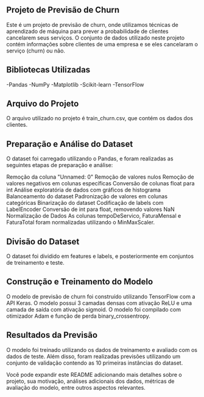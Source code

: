 ## Projeto de Previsão de Churn
Este é um projeto de previsão de churn, onde utilizamos técnicas de aprendizado de máquina para prever a probabilidade de clientes cancelarem seus serviços. O conjunto de dados utilizado neste projeto contém informações sobre clientes de uma empresa e se eles cancelaram o serviço (churn) ou não.

## Bibliotecas Utilizadas
-Pandas
-NumPy
-Matplotlib
-Scikit-learn
-TensorFlow

## Arquivo do Projeto
O arquivo utilizado no projeto é train_churn.csv, que contém os dados dos clientes.

## Preparação e Análise do Dataset
O dataset foi carregado utilizando o Pandas, e foram realizadas as seguintes etapas de preparação e análise:

Remoção da coluna "Unnamed: 0"
Remoção de valores nulos
Remoção de valores negativos em colunas específicas
Conversão de colunas float para int
Análise exploratória de dados com gráficos de histograma
Balanceamento do dataset
Padronização de valores em colunas categóricas
Binarização do dataset
Codificação de labels com LabelEncoder
Conversão de int para float, removendo valores NaN
Normalização de Dados
As colunas tempoDeServico, FaturaMensal e FaturaTotal foram normalizadas utilizando o MinMaxScaler.

## Divisão do Dataset
O dataset foi dividido em features e labels, e posteriormente em conjuntos de treinamento e teste.

## Construção e Treinamento do Modelo
O modelo de previsão de churn foi construído utilizando TensorFlow com a API Keras. O modelo possui 3 camadas densas com ativação ReLU e uma camada de saída com ativação sigmoid. O modelo foi compilado com otimizador Adam e função de perda binary_crossentropy.

## Resultados da Previsão
O modelo foi treinado utilizando os dados de treinamento e avaliado com os dados de teste. Além disso, foram realizadas previsões utilizando um conjunto de validação contendo as 10 primeiras instâncias do dataset.

Você pode expandir este README adicionando mais detalhes sobre o projeto, sua motivação, análises adicionais dos dados, métricas de avaliação do modelo, entre outros aspectos relevantes.
